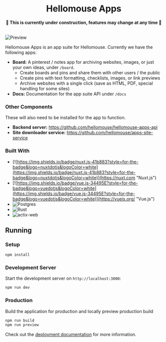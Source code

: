 <div align="center">
<h1>Hellomouse Apps</h1>
<b>🚧  This is currently under construction, features may change at any time 🚧</b>
</div>
<br>

![Preview](https://i.imgur.com/gc2EPGE.png)

Hellomouse Apps is an app suite for Hellomouse. Currently we have the following apps:
- **Board:** A pinterest / notes app for archiving websites, images, or just your own ideas, under `/board`.
   - Create boards and pins and share them with other users / the public
   - Create pins with text formatting, checklists, images, or link previews
   - Archive websites with a single click (save as HTML, PDF, special handling for some sites)
- **Docs:** Documentation for the app suite API under `/docs`

### Other Components
These will also need to be installed for the app to function.

- **Backend server:** https://github.com/hellomouse/hellomouse-apps-api
- **Site downloader service:** https://github.com/hellomouse/apps-site-service

### Built With
- [![https://img.shields.io/badge/nuxt.js-41b883?style=for-the-badge&logo=nuxtdotjs&logoColor=white](https://img.shields.io/badge/nuxt.js-41b883?style=for-the-badge&logo=nuxtdotjs&logoColor=white)](https://nuxt.com "Nuxt.js")
- [![https://img.shields.io/badge/vue.js-34495E?style=for-the-badge&logo=vuedotjs&logoColor=white](https://img.shields.io/badge/vue.js-34495E?style=for-the-badge&logo=vuedotjs&logoColor=white)](https://vuejs.org/ "Vue.js")
- ![Postgres](https://img.shields.io/badge/postgres-%23316192.svg?style=for-the-badge&logo=postgresql&logoColor=white)
- ![Rust](https://img.shields.io/badge/rust-%23000000.svg?style=for-the-badge&logo=rust&logoColor=white)
- ![actix-web](https://img.shields.io/badge/actix_web-%23000000.svg?style=for-the-badge&logo=rust&logoColor=white)

## Running

### Setup

```bash
npm install
```

### Development Server

Start the development server on `http://localhost:3000`:

```bash
npm run dev
```

### Production

Build the application for production and locally preview production build

```bash
npm run build
npm run preview
```

Check out the [deployment documentation](https://nuxt.com/docs/getting-started/deployment) for more information.
